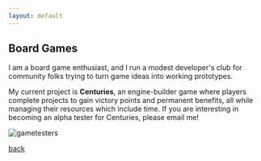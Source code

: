 ```yaml
---
layout: default
---
```


## Board Games

I am a board game enthusiast, and I run a modest developer's club for community folks trying to turn game ideas into working prototypes. 

My current project is **Centuries**, an engine-builder game where players complete projects to gain victory points and permanent benefits, all while managing their resources which include time. If you are interesting in becoming an alpha tester for Centuries, please email me!

![gametesters](./images/gametesters.png)

[back](./)
